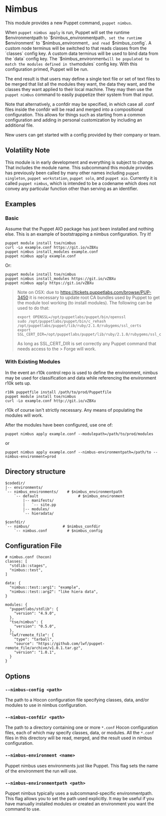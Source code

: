 # Nimbus #

This module provides a new Puppet command, `puppet nimbus`.

When `puppet nimbus apply` is run, Puppet will set the runtime
$environmentpath to `$nimbus_environmentpath`, set the runtime `$environment`
to `$nimbus_environment`, and read `$nimbus_config`. A custom node
terminus will be switched to that reads classes from the `classes` config key.
A custom data terminus will be used to bind data from the `data` config key.
The `$nimbus_environment` will be populated to match the modules defined in
the `modules` config key. With this configuration primed, Puppet will be run.

The end result is that users may define a single text file or set of text files
to be merged that list all the modules they want, the data they want, and the
classes they want applied to their local machine. They may then use the `puppet
nimbus` command to easily puppetize their system from that input.

Note that alternatively, a confdir may be specified, in which case all .conf
files inside the confdir will be read and merged into a compositional
configuration. This allows for things such as starting from a common
configuration and adding in personal customization by including an additional
file.

New users can get started with a config provided by their company or team.

## Volatility Note ##

This module is in early development and everything is subject to change. That
includes the module name. This subcommand this module provides has previously
been called by many other names including `puppet singleton`, `puppet
workstation`, `puppet solo`, and `puppet aio`. Currently it is called `puppet
nimbus`, which is intended to be a codename which does not convey any
particular function other than serving as an identifier.

## Examples ##

### Basic ###

Assume that the Puppet AIO package has just been installed and nothing else.
This is an example of bootstrapping a nimbus configuration. Try it!

    puppet module install tse/nimbus
    curl -Lo example.conf https://git.io/vZBXu
    puppet nimbus install_modules example.conf
    puppet nimbus apply example.conf

Or:

    puppet module install tse/nimbus
    puppet nimbus install_modules https://git.io/vZBXu
    puppet nimbus apply https://git.io/vZBXu

> Note on OSX: due to https://tickets.puppetlabs.com/browse/PUP-3450 it is
> necessary to update root CA bundles used by Puppet to get the module tool
> working (to install modules). The following can be used to do that:
>
>     export OPENSSL=/opt/puppetlabs/puppet/bin/openssl
>     sudo /opt/puppetlabs/puppet/bin/c_rehash /opt/puppetlabs/puppet/lib/ruby/2.1.0/rubygems/ssl_certs
>     export SSL_CERT_DIR=/opt/puppetlabs/puppet/lib/ruby/2.1.0/rubygems/ssl_certs
>
> As long as SSL\_CERT\_DIR is set correctly any Puppet command that needs
> access to the > Forge will work.

### With Existing Modules ###

In the event an r10k control repo is used to define the environment, nimbus may be used for classification and data while referencing the environment r10k sets up.

    r10k puppetfile install /path/to/prod/Puppetfile
    puppet module install tse/nimbus
    curl -Lo example.conf http://git.io/vZBXu

r10k of course isn't strictly necessary. Any means of populating the modules will work.

After the modules have been configured, use one of:

    puppet nimbus apply example.conf --modulepath=/path/to/prod/modules

or

    puppet nimbus apply example.conf --nimbus-environmentpath=/path/to --nimbus-environment=prod

## Directory structure ##

    $codedir/
    |-- environments/
    `-- nimbus_environments/    # $nimbus_environmentpath
        `-- default                  # $nimbus_environment
            |-- manifests/
            |   `-- site.pp
            |-- modules/
            `-- hieradata/

    $confdir/
    `-- nimbus/               # $nimbus_confdir
        `-- nimbus.conf         # $nimbus_config

## Configuration File ##

    # nimbus.conf (hocon)
    classes: [
      "stdlib::stages",
      "nimbus::test",
    ]

    data: {
      "nimbus::test::arg1": "example",
      "nimbus::test::arg2": "like hiera data",
    }

    modules: {
      "puppetlabs/stdlib": {
        "version": "4.9.0",
      },
      "tse/nimbus": {
        "version": "0.5.0",
      },
      "lwf/remote_file": {
        "type": "tarball",
        "source": "https://github.com/lwf/puppet-remote_file/archive/v1.0.1.tar.gz",
        "version": "1.0.1",
      }
    }

## Options ##

### `--nimbus-config <path>` ###

The path to a Hocon configuration file specifying classes, data, and/or modules
to use in nimbus configuration.

### `--nimbus-confdir <path>` ###

The path to a directory containing one or more `*.conf` Hocon configuration
files, each of which may specify classes, data, or modules. All the `*.conf`
files in this directory will be read, merged, and the result used in nimbus
configuration.

### `--nimbus-environment <name>` ###

Puppet nimbus uses environments just like Puppet. This flag sets the name of
the environment the run will use.

### `--nimbus-environmentpath <path>` ###

Puppet nimbus typically uses a subcommand-specific environmentpath. This
flag allows you to set the path used explicitly. It may be useful if you have
manually installed modules or created an environment you want the command to
use.
